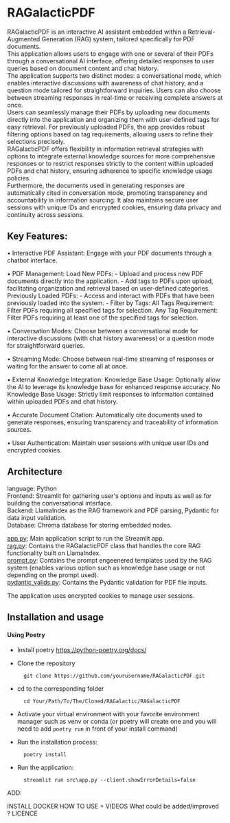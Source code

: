 # RAGalacticPDF

RAGalacticPDF is an interactive AI assistant embedded within a Retrieval-Augmented Generation (RAG) system, tailored specifically for PDF documents.    
This application allows users to engage with one or several of their PDFs through a conversational AI interface, offering detailed responses to user queries based on document content and chat history.    
The application supports two distinct modes: a conversational mode, which enables interactive discussions with awareness of chat history, and a question mode tailored for straightforward inquiries. Users can also choose between streaming responses in real-time or receiving complete answers at once.     
Users can seamlessly manage their PDFs by uploading new documents directly into the application and organizing them with user-defined tags for easy retrieval. For previously uploaded PDFs, the app provides robust filtering options based on tag requirements, allowing users to refine their selections precisely.     
RAGalacticPDF offers flexibility in information retrieval strategies with options to integrate external knowledge sources for more comprehensive responses or to restrict responses strictly to the content within uploaded PDFs and chat history, ensuring adherence to specific knowledge usage policies.     
Furthermore, the documents used in generating responses are automatically cited in conversation mode, promoting transparency and accountability in information sourcing. It also maintains secure user sessions with unique IDs and encrypted cookies, ensuring data privacy and continuity across sessions.     

## Key Features:

• Interactive PDF Assistant: Engage with your PDF documents through a chatbot interface.

• PDF Management:
    Load New PDFs: 
        - Upload and process new PDF documents directly into the application.
        - Add tags to PDFs upon upload, facilitating organization and retrieval based on user-defined categories.
    Previously Loaded PDFs: 
        - Access and interact with PDFs that have been previously loaded into the system.
        - Filter by Tags:
            All Tags Requirement: Filter PDFs requiring all specified tags for selection.
            Any Tag Requirement: Filter PDFs requiring at least one of the specified tags for selection.

• Conversation Modes: Choose between a conversational mode for interactive discussions (with chat history awareness) or a question mode for straightforward queries.

• Streaming Mode: Choose between real-time streaming of responses or waiting for the answer to come all at once.

• External Knowledge Integration:
    Knowledge Base Usage: Optionally allow the AI to leverage its knowledge base for enhanced response accuracy.
    No Knowledge Base Usage: Strictly limit responses to information contained within uploaded PDFs and chat history.

• Accurate Document Citation: Automatically cite documents used to generate responses, ensuring transparency and traceability of information sources.

• User Authentication: Maintain user sessions with unique user IDs and encrypted cookies.

## Architecture

language: Python    
Frontend: Streamlit for gathering user's options and inputs as well as for building the conversational interface.    
Backend: LlamaIndex as the RAG framework and PDF parsing, Pydantic for data input validation.    
Database: Chroma database for storing embedded nodes.    
    
[app.py](https://github.com/ValentinOzeel/RAGalactic/blob/main/RAGalacticPDF/src/app.py): Main application script to run the Streamlit app.    
[rag.py](https://github.com/ValentinOzeel/RAGalactic/blob/main/RAGalacticPDF/src/rag.py): Contains the RAGalacticPDF class that handles the core RAG functionality built on LlamaIndex.    
[prompt.py](https://github.com/ValentinOzeel/RAGalactic/blob/main/RAGalacticPDF/src/prompt.py): Contains the prompt engeenered templates used by the RAG system (enables various option such as knowledge base usage or not depending on the prompt used).    
[pydantic_valids.py](https://github.com/ValentinOzeel/RAGalactic/blob/main/RAGalacticPDF/src/pydantic_valids.py): Contains the Pydantic validation for PDF file inputs.    
    
The application uses encrypted cookies to manage user sessions.


## Installation and usage

#### Using Poetry

- Install poetry
https://python-poetry.org/docs/

- Clone the repository

        git clone https://github.com/yourusername/RAGalacticPDF.git

- cd to the corresponding folder

        cd Your/Path/To/The/Cloned/RAGalactic/RAGalacticPDF  

- Activate your virtual environment with your favorite environment manager such as venv or conda (or poetry will create one and you will need to add `poetry run` in front of your install command)

- Run the installation process:

        poetry install

- Run the application:

        streamlit run src\app.py --client.showErrorDetails=false




ADD:

INSTALL DOCKER
HOW TO USE + VIDEOS
What could be added/improved ?
LICENCE